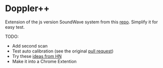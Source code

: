 # Doppler++

Extension of the js version SoundWave system from this [repo](https://github.com/DanielRapp/doppler). Simplify it for easy test.

TODO:

* Add second scan
* Test auto calibration (see the original [pull request](https://github.com/DanielRapp/doppler/pull/9))
* Try these [ideas from HN](https://news.ycombinator.com/item?id=9180380)
* Make it into a Chrome Extention